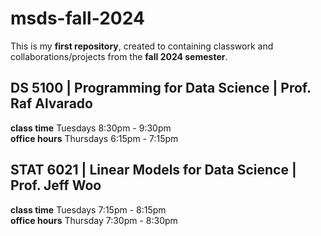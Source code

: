 # msds-fall-2024
This is my **first repository**, created to containing classwork and collaborations/projects from the **fall 2024 semester**. 

## DS 5100   | Programming for Data Science   | Prof. Raf Alvarado 
**class time**   Tuesdays 8:30pm - 9:30pm <br>
**office hours** Thursdays 6:15pm - 7:15pm

## STAT 6021 | Linear Models for Data Science | Prof. Jeff Woo 
**class time**   Tuesdays 7:15pm - 8:15pm <br>
**office hours** Thursday 7:30pm - 8:30pm
